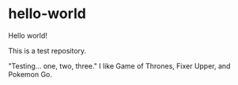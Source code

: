 # hello-world

Hello world!

This is a test repository.

"Testing... one, two, three."
I like Game of Thrones, Fixer Upper, and Pokemon Go.
